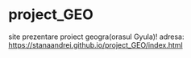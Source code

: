 # project_GEO
site prezentare proiect geogra(orasul Gyula)!
adresa: https://stanaandrei.github.io/project_GEO/index.html
